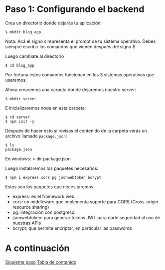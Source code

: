 # Paso 1: Configurando el backend

Crea un directorio donde dejarás tu aplicación:

    $ mkdir blog_app

Nota: Acá el signo `$` representa el prompt de tu sistema operativo. Debes siempre escribir los comandos que vienen después del signo $.

Luego cambiate al directorio

    $ cd blog_app

Por fortuna estos comandos funcionan en los 3 sistemas operativos que usaremos.

Ahora crearemos una carpeta donde dejaremos nuestro server:

    $ mkdir server

E inicializaremos node en esta carpeta:

    $ cd server
    $ npm init -y

Después de hacer esto si revisas el contenido de la carpeta verás un archivo llamado `package.json`:

    $ ls 
    package.json

En windows:
    > dir
    package.json

Luego instalaremos los paquetes necesarios:

    $ npm i express cors pg jsonwebtoken bcrypt

Estos son los paquetes que necesitaremos

- express: es el framework web
- cors: un middleware que implementa soporte para CORS (Cross-origin resource sharing)
- pg: integración con postgresql
- jsonwebtoken: para generar tokens JWT para darle seguridad al uso de nuestras APIs
- bcrypt: que permite encriptar, en particular las passwords

# A continuación 

[Siguiente paso](STEP2.md)
[Tabla de contenido](README.md#Pasos)